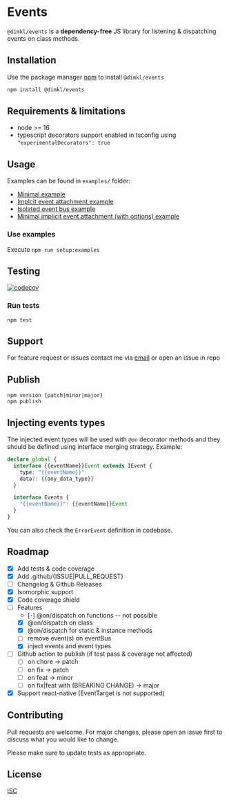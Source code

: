 # Events

`@dimkl/events` is a **dependency-free** JS library for listening & dispatching events on class methods.

## Installation

Use the package manager [npm](https://nodejs.org/en/download/) to install `@dimkl/events`

```bash
npm install @dimkl/events
```

## Requirements & limitations

- node >= 16
- typescript decorators support enabled in tsconfig using `"experimentalDecorators": true`

## Usage

Examples can be found in `examples/` folder:

- [Minimal example](./examples/minimal.ts)
- [Implcit event attachment example](./examples/impplicit-event-attach.ts)
- [Isolated event bus example](./examples/isolated-event-bus.ts)
- [Minimal implicit event attachment (with options) example](./examples/event-options.ts)

### Use examples

Execute `npm run setup:examples`

## Testing

[![codecov](https://codecov.io/gh/dimkl/events/branch/main/graph/badge.svg?token=VHYWTFBNHB)](https://codecov.io/gh/dimkl/events)

### Run tests

```
npm test
```

## Support
For feature request or issues contact me via [email](mailto:dimitris.klouvas@gmail.com) or open an issue in repo

## Publish

```
npm version {patch|minor|major}
npm publish
```

## Injecting events types

The injected event types will be used with `@on` decorator methods and they should be 
defined using interface merging strategy. Example:
```typescript
declare global {
  interface {{eventName}}Event extends IEvent {
    type: "{{eventName}}"
    data?: {{any_data_type}}
  }

  interface Events {
    "{{eventName}}": {{eventName}}Event
  }
}
```

You can also check the `ErrorEvent` definition in codebase.

## Roadmap

- [x] Add tests & code coverage
- [x] Add .github/{ISSUE|PULL_REQUEST}
- [ ] Changelog & Github Releases
- [x] Isomorphic support
- [x] Code coverage shield
- [ ] Features
    - [-] @on/dispatch on functions -- not possible
    - [x] @on/dispatch on class
    - [x] @on/dispatch for static & instance methods
    - [ ] remove event(s) on eventBus
    - [x] inject events and event types
- [ ] Github action to publish (if test pass & coverage not affected)
    - [ ] on chore -> patch
    - [ ] on fix -> patch
    - [ ] on feat -> minor
    - [ ] on fix|feat with (BREAKING CHANGE) -> major
- [x] Support react-native (EventTarget is not supported)

## Contributing

Pull requests are welcome. For major changes, please open an issue first
to discuss what you would like to change.

Please make sure to update tests as appropriate.

## License

[ISC](https://choosealicense.com/licenses/isc/)